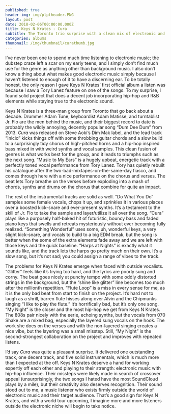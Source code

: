 ```yaml
---
published: true
header-img: img/plptheader.PNG
layout: post
date: 2018-02-06T00:00:00.000Z
title: Keys N Krates - Cura
subtitle: The Toronto trio surprise with a clean mix of electronic and hip-hop
categories: albums
thumbnail: /img/thumbnail/curathumb.jpg
---
```

<p>I&rsquo;ve never been one to spend much time listening to electronic music; the dubstep craze left a scar on my early teens, and I simply don&rsquo;t find much use for the genre as anything other than background music. I also don&rsquo;t know a thing about what makes good electronic music simply because I haven&rsquo;t listened to enough of it to have a discerning ear. To be totally honest, the only reason I gave Keys N Krates&rsquo; first official album a listen was because I saw a Tory Lanez feature on one of the songs. To my surprise, I found solid project that does a decent job incorporating hip-hop and R&amp;B elements while staying true to the electronic sound.</p>
<p>Keys N Krates is a three-man group from Toronto that go back about a decade. Drummer Adam Tune, keyboardist Adam Matisse, and turntablist Jr. Flo are the men behind the music, and their biggest record to date is probably the wildly annoying, decently popular song &ldquo;Dum Dee Dum&rdquo; from 2013. <em>Cura </em>was released on Steve Aoki&rsquo;s Dim Mak label, and the lead track &ldquo;Inicio&rdquo; kicks things off with some throbbing guitar chords and a slow build to a surprisingly tidy chorus of high-pitched horns and a hip-hop inspired bass mixed in with weird synths and vocal samples. This clean fusion of genres is what works best for the group, and it leads to triumphs such as the next song. &ldquo;Music to My Ears&rdquo; is a hugely upbeat, energetic track with a perfectly toned vocal performance from Tory Lanez. Tory has quietly rebuilt his catalogue after the two-bad-mixtapes-on-the-same-day fiasco, and comes through here with a nice performance on the chorus and verses. The beat lets Tory breathe on the verses before exploding into a mash of chords, synths and drums on the chorus that combine for quite an impact.</p>
<p>The rest of the instrumental tracks are solid as well. &ldquo;Do What You Do&rdquo; samples some female vocals, chops it up, and sprinkles it in various places over a boosted kick-snare and ever-present synths. It&rsquo;s a testament to the skill of Jr. Flo to take the sample and layer/utilize it all over the song. &ldquo;Cura&rdquo; plays like a purposely half-baked hit of futuristic, bouncy bass and faded piano keys that swells and retreats mysteriously without ever becoming fully realized. &ldquo;Something Wonderful&rdquo; uses some, uh, wonderful keys, a very slight kick-snare, and vocals to build to a big EDM break, but the song is better when the some of the extra elements fade away and we are left with those keys and the quick baseline. &ldquo;Harps at Nights&rdquo; is exactly what it sounds like, and the track lets the harps go pretty much on their own. It&rsquo;s a slow song, but it&rsquo;s not sad; you could assign a range of vibes to the track.</p>
<p>The problems for Keys N Krates emerge when faced with outside vocalists. &ldquo;Glitter&rdquo; feels like it&rsquo;s trying too hard, and the lyrics are poorly sung and corny. The beat goes nicely at punchy tempo with some oddly distorted strings in the background, but the &ldquo;shine like glitter&rdquo; line becomes too much after the millionth repetition. &ldquo;Flute Loop&rdquo; is a miss in every sense for me, as it is the only bad beat from start to finish on the project. It&rsquo;s hard not to laugh as a shrill, barren flute hisses along over Alvin and the Chipmunks singing &ldquo;I like to play the flute.&rdquo; It&rsquo;s horrifically bad, but it&rsquo;s only one song. &ldquo;My Night&rdquo; is the closer and the most hip-hop we get from Keys N Krates. The 808s pair nicely with the eerie, echoing synths, but the vocals from 070 Shake are a mixed bag, especially the layered sung vocals on the hook. The work she does on the verses and with the non-layered singing creates a nice vibe, but the layering was a small misstep. Still, &ldquo;My Night&rdquo; is the second-strongest collaboration on the project and improves with repeated listens.</p>
<p>I&rsquo;d say <em>Cura </em>was quite a pleasant surprise. It delivered one outstanding track, one decent track, and five solid instrumentals, which is much more than I expected at the off. Keys N Krates deserve a hand for working expertly off each other and playing to their strength: electronic music with hip-hop influence. Their missteps were likely made in search of crossover appeal (unsurprisingly, the two songs I hated have the most SoundCloud plays by a mile), but their creativity also deserves recognition. Their sound stood out to me, a music listener who exists firmly outside the world of electronic music and their target audience. That&rsquo;s a good sign for Keys N Krates, and with a world tour upcoming, I imagine more and more listeners outside the electronic niche will begin to take notice.</p>
